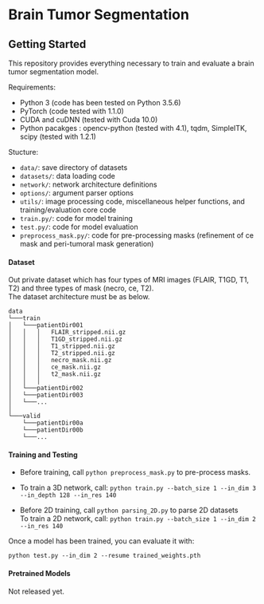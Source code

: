 # Brain Tumor Segmentation

## Getting Started
This repository provides everything necessary to train and evaluate a brain tumor segmentation model.

Requirements:
- Python 3 (code has been tested on Python 3.5.6)
- PyTorch (code tested with 1.1.0)
- CUDA and cuDNN (tested with Cuda 10.0)
- Python pacakges : opencv-python (tested with 4.1), tqdm, SimpleITK, scipy (tested with 1.2.1)

Stucture:
- ```data/```: save directory of datasets
- ```datasets/```: data loading code
- ```network/```: network architecture definitions
- ```options/```: argument parser options
- ```utils/```: image processing code, miscellaneous helper functions, and training/evaluation core code
- ```train.py/```: code for model training
- ```test.py/```: code for model evaluation
- ```preprocess_mask.py/```: code for pre-processing masks (refinement of ce mask and peri-tumoral mask generation)

#### Dataset
Out private dataset which has four types of MRI images (FLAIR, T1GD, T1, T2) and three types of mask (necro, ce, T2).\
The dataset architecture must be as below.
```
data
└───train
│   └───patientDir001
│   │   │   FLAIR_stripped.nii.gz
│   │   │   T1GD_stripped.nii.gz
│   │   │   T1_stripped.nii.gz
│   │   │   T2_stripped.nii.gz
│   │   │   necro_mask.nii.gz
│   │   │   ce_mask.nii.gz
│   │   │   t2_mask.nii.gz
│   │   │
│   └───patientDir002
│   └───patientDir003
│   └───...
│
└───valid
    └───patientDir00a
    └───patientDir00b
    └───...
```

#### Training and Testing
- Before training, call ```python preprocess_mask.py``` to pre-process masks.

- To train a 3D network, call:
```python train.py --batch_size 1 --in_dim 3 --in_depth 128 --in_res 140```

- Before 2D training, call ```python parsing_2D.py``` to parse 2D datasets\
To train a 2D network, call: ```python train.py --batch_size 1 --in_dim 2 --in_res 140```

Once a model has been trained, you can evaluate it with:

```python test.py --in_dim 2 --resume trained_weights.pth```

#### Pretrained Models
Not released yet.